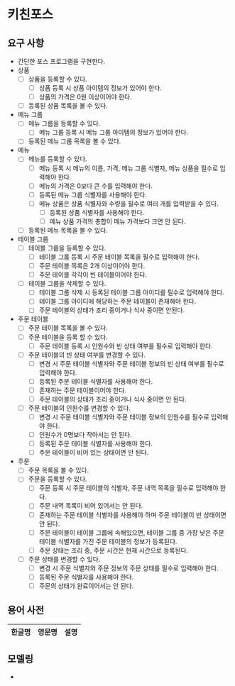 # 키친포스

## 요구 사항

- 간단한 포스 프로그램을 구현한다.
- 상품
    - [ ] 상품을 등록할 수 있다.
        - [ ] 상품 등록 시 상품 아이템의 정보가 있어야 한다.
        - [ ] 상품의 가격은 0원 이상이어야 한다.
    - [ ] 등록된 상품 목록을 볼 수 있다.
- 메뉴 그룹
    - [ ] 메뉴 그룹을 등록할 수 있다.
        - [ ] 메뉴 그룹 등록 시 메뉴 그룹 아이템의 정보가 있어야 한다.
    - [ ] 등록된 메뉴 그룹 목록을 볼 수 있다.
- 메뉴
    - [ ] 메뉴를 등록할 수 있다.
        - [ ] 메뉴 등록 시 메뉴의 이름, 가격, 메뉴 그룹 식별자, 메뉴 상품을 필수로 입력해야 한다.
        - [ ] 메뉴의 가격은 0보다 큰 수를 입력해야 한다.
        - [ ] 등록된 메뉴 그룹 식별자를 사용해야 한다.
        - [ ] 메뉴 상품은 상품 식별자와 수량을 필수로 여러 개를 입력받을 수 있다.
            - [ ] 등록된 상품 식별자를 사용해야 한다.
            - [ ] 메뉴 상품 가격의 총합이 메뉴 가격보다 크면 안 된다.
    - [ ] 등록된 메뉴 목록을 볼 수 있다.
- 테이블 그룹
    - [ ] 테이블 그룹을 등록할 수 있다.
        - [ ] 테이블 그룹 등록 시 주문 테이블 목록을 필수로 입력해야 한다.
        - [ ] 주문 테이블 목록은 2개 이상이어야 한다.
        - [ ] 주문 테이블 각각이 빈 테이블이어야 한다.
    - [ ] 테이블 그룹을 삭제할 수 있다.
        - [ ] 테이블 그룹 삭제 시 등록된 테이블 그룹 아이디를 필수로 입력해야 한다.
        - [ ] 테이블 그룹 아이디에 해당하는 주문 테이블이 존재해야 한다.
        - [ ] 주문 테이블의 상태가 조리 중이거나 식사 중이면 안된다.  
- 주문 테이블
    - [ ] 주문 테이블 목록을 볼 수 있다.
    - [ ] 주문 테이블을 등록 할 수 있다.
        - [ ] 주문 테이블 등록 시 인원수와 빈 상태 여부를 필수로 입력해야 한다.
    - [ ] 주문 테이블의 빈 상태 여부를 변경할 수 있다.
        - [ ] 변경 시 주문 테이블 식별자와 주문 테이블 정보의 빈 상태 여부를 필수로 입력해야 한다.
        - [ ] 등록된 주문 테이블 식별자를 사용해야 한다.
        - [ ] 존재하는 주문 테이블이어야 한다.
        - [ ] 주문 테이블의 상태가 조리 중이거나 식사 중이면 안 된다.
    - [ ] 주문 테이블의 인원수를 변경할 수 있다.
        - [ ] 변경 시 주문 테이블 식별자와 주문 테이블 정보의 인원수를 필수로 입력해야 한다.
        - [ ] 인원수가 0명보다 작아서는 안 된다.
        - [ ] 등록된 주문 테이블 식별자를 사용해야 한다.
        - [ ] 주문 테이블이 비어 있는 상태이면 안 된다.
- 주문
    - [ ] 주문 목록을 볼 수 있다.
    - [ ] 주문을 등록할 수 있다.
        - [ ] 주문 등록 시 주문 테이블의 식별자, 주문 내역 목록을 필수로 입력해야 한다.
        - [ ] 주문 내역 목록이 비어 있어서는 안 된다.
        - [ ] 존재하는 주문 테이블 식별자를 사용해야 하며 주문 테이블이 빈 상태이면 안 된다.
        - [ ] 주문 테이블이 테이블 그룹에 속해있으면, 테이블 그룹 중 가장 낮은 주문 테이블 식별자를 가진 주문 테이블의 정보가 등록된다.  
        - [ ] 주문 상태는 조리 중, 주문 시간은 현재 시간으로 등록된다.
    - [ ] 주문 상태를 변경할 수 있다.
        - [ ] 변경 시 주문 식별자와 주문 정보의 주문 상태를 필수로 입력해야 한다.
        - [ ] 등록된 주문 식별자를 사용해야 한다.
        - [ ] 주문의 상태가 완료이어서는 안 된다.

## 용어 사전

| 한글명 | 영문명 | 설명 |
| --- | --- | --- |

## 모델링

- 
